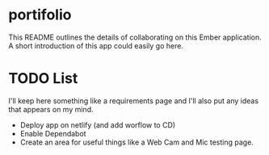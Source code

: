 # portifolio

This README outlines the details of collaborating on this Ember application.
A short introduction of this app could easily go here.

# TODO List

I'll keep here something like a requirements page and I'll also put any ideas that appears on my mind.

* Deploy app on netlify (and add worflow to CD) 
* Enable Dependabot
* Create an area for useful things like a Web Cam and Mic testing page.
